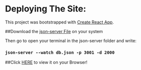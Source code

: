 # Deploying The Site:

  This project was bootstrapped with [Create React App](https://github.com/facebook/create-react-app).
  
  
 ##Download the [json-server File](https://github.com/rTk363/React-Restaurant_website/tree/main/json-server) on your system
 
  Then go to open your terminal in the json-server folder and write:
  ### `json-server --watch db.json -p 3001 -d 2000`
  
 ##Click [HERE](https://rtk363.github.io/React-Restaurant_website/) to view it on your Browser!
 
